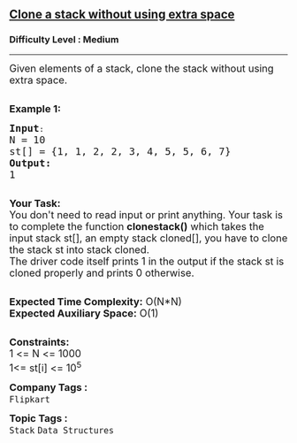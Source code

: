 <h2><a href="https://www.geeksforgeeks.org/problems/clone-a-stack-without-usinig-extra-space/1?page=1&category=Arrays,Strings,Tree,Sorting,Hash,Bit%20Magic,Linked%20List,Stack,Searching,Recursion,Binary%20Search%20Tree,Binary%20Search,DFS,two-pointer-algorithm,BFS,Queue,Backtracking,Map,sliding-window,prefix-sum&difficulty=Basic,Easy,Medium&status=unsolved&sortBy=accuracy">Clone a stack without using extra space</a></h2><h3>Difficulty Level : Medium</h3><hr><div class="problems_problem_content__Xm_eO"><p><span style="font-size:18px">Given elements of a stack, clone the stack without using extra space.</span></p>

<p><br>
<span style="font-size:18px"><strong>Example 1:</strong></span></p>

<pre><span style="font-size:18px"><strong>Input</strong></span>:
<span style="font-size:18px">N = 10
st[] = {1, 1, 2, 2, 3, 4, 5, 5, 6, 7}
<strong>Output:</strong>
1&nbsp;</span>
</pre>

<p><br>
<span style="font-size:18px"><strong>Your Task:&nbsp;&nbsp;</strong><br>
You don't need to read input or print anything. Your task is to complete the function <strong>clonestack()</strong>&nbsp;which takes the input stack st[], an empty stack cloned[], you have to clone the stack st into stack cloned.<br>
The driver code itself prints 1 in the output if the stack st is cloned properly and prints 0 otherwise.</span></p>

<p><br>
<span style="font-size:18px"><strong>Expected Time Complexity:</strong> O(N*N)<br>
<strong>Expected Auxiliary Space:</strong> O(1)</span><br>
&nbsp;</p>

<p><span style="font-size:18px"><strong>Constraints:</strong><br>
1 &lt;= N &lt;= 1000</span><br>
<span style="font-size:18px">1&lt;= st[i] &lt;= 10<sup>5</sup></span></p>
</div><p><span style=font-size:18px><strong>Company Tags : </strong><br><code>Flipkart</code>&nbsp;<br><p><span style=font-size:18px><strong>Topic Tags : </strong><br><code>Stack</code>&nbsp;<code>Data Structures</code>&nbsp;